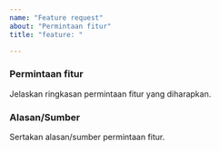 ```yaml
---
name: "Feature request"
about: "Permintaan fitur"
title: "feature: "

---
```


### Permintaan fitur

Jelaskan ringkasan permintaan fitur yang diharapkan. 

### Alasan/Sumber

Sertakan alasan/sumber permintaan fitur.
